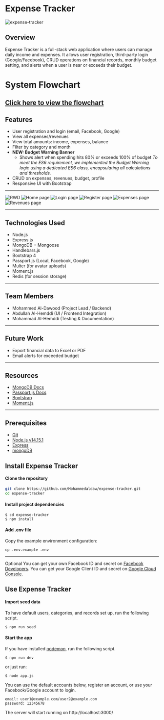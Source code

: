 # Expense Tracker

![expense-tracker](/public/photos/expense-tracker.gif)

## Overview

Expense Tracker is a full-stack web application where users can manage daily income and expenses. 
It allows user registration, third-party login (Google/Facebook), CRUD operations on financial records, 
monthly budget setting, and alerts when a user is near or exceeds their budget.


# System Flowchart
[Click here to view the flowchart](https://prnt.sc/jnWKwXjv-Apw)
---

## Features

* User registration and login (email, Facebook, Google)
* View all expenses/revenues
* View total amounts: income, expenses, balance
* Filter by category and month
* **NEW: Budget Warning Banner**
  * Shows alert when spending hits 80% or exceeds 100% of budget
  *To meet the ES6 requirement, we implemented the Budget Warning logic using a dedicated ES6 class, encapsulating all calculations and thresholds.*
* CRUD on expenses, revenues, budget, profile
* Responsive UI with Bootstrap

---

![RWD](/public/photos/expense-tracker-RWD.gif)
![Home page](/public/photos/index.png)
![Login page](/public/photos/login-new.png)
![Register page](/public/photos/register-new.png)
![Expenses page](/public/photos/expenses.png)
![Revenues page](/public/photos/revenues.png)

---

## Technologies Used

* Node.js
* Express.js
* MongoDB + Mongoose
* Handlebars.js
* Bootstrap 4
* Passport.js (Local, Facebook, Google)
* Multer (for avatar uploads)
* Moment.js
* Redis (for session storage)

---

## Team Members

* Mohammed Al-Dawood (Project Lead / Backend)
* Abdullah Al-Hemddi (UI / Frontend Integration)
* Mohammad Al-Hemddi (Testing & Documentation)

---

## Future Work

* Export financial data to Excel or PDF
* Email alerts for exceeded budget

---

## Resources

* [MongoDB Docs](https://www.mongodb.com/docs/)
* [Passport.js Docs](http://www.passportjs.org/)
* [Bootstrap](https://getbootstrap.com/)
* [Moment.js](https://momentjs.com/)

---

## Prerequisites

- [Git](https://git-scm.com/downloads)
- [Node.js v14.15.1](https://nodejs.org/en/)
- [Express](https://expressjs.com/)
- [mongoDB](https://www.mongodb.com/)

## Install Expense Tracker

#### Clone the repository

```bash
git clone https://github.com/Mohammedaldaw/expense-tracker.git
cd expense-tracker
```

#### Install project dependencies

```
$ cd expense-tracker
$ npm install
```

#### Add .env file

Copy the example environment configuration:

```
cp .env.example .env
```

---
Optional
You can get your own Facebook ID and secret on [Facebook Developers](https://developers.facebook.com/).
You can get your Google Client ID and secret on [Google Cloud Console](https://console.cloud.google.com/apis/credentials).


## Use Expense Tracker

#### Import seed data

To have default users, categories, and records set up, run the following script.

```
$ npm run seed
```

#### Start the app

If you have installed [nodemon](https://www.npmjs.com/package/nodemon), run the following script.

```
$ npm run dev
```

or just run:

```
$ node app.js
```

You can use the default accounts below, register an account, or use your Facebook/Google account to login.
```
email: user1@example.com/user2@example.com
password: 12345678
```

The server will start running on http://localhost:3000/
